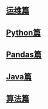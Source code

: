 ## [运维篇](Share-Server.md)
## [Python篇](Share-Python.md)
## [Pandas篇](Share-Pandas.md)
## [Java篇](Share-Server.md)
## [算法篇](Share-Algorithm.md)